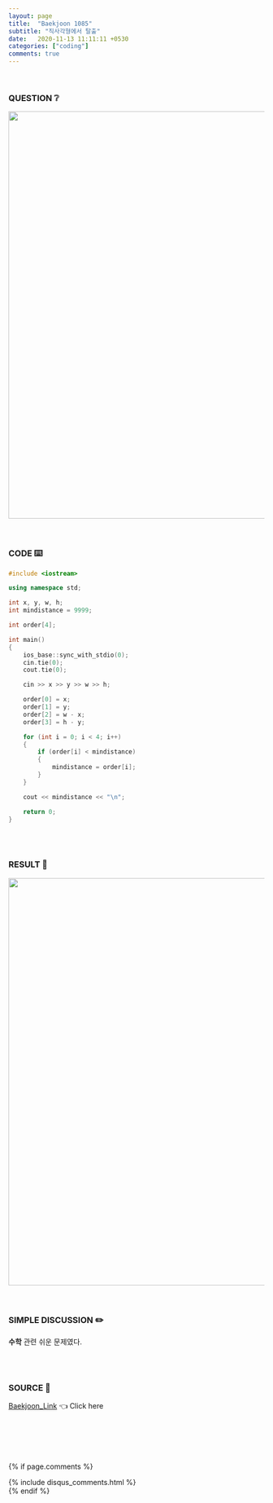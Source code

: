 ```yaml
---
layout: page
title:  "Baekjoon 1085"
subtitle: "직사각형에서 탈출"
date:   2020-11-13 11:11:11 +0530
categories: ["coding"]
comments: true
---
```


<br>

### QUESTION ❔

<img src="{{ '/assets/baekjoon/1085.jpg' }}" style="width: 800px; height: auto; margin-left: auto; margin-right: auto; display: block;">  

<br>
<br>

### CODE ⌨️

```c++
#include <iostream>

using namespace std;

int x, y, w, h;
int mindistance = 9999;

int order[4];

int main()
{
	ios_base::sync_with_stdio(0);
	cin.tie(0);
	cout.tie(0);

	cin >> x >> y >> w >> h;

	order[0] = x;
	order[1] = y;
	order[2] = w - x;
	order[3] = h - y;

	for (int i = 0; i < 4; i++)
	{
		if (order[i] < mindistance)
		{
			mindistance = order[i];
		}
	}

	cout << mindistance << "\n";

	return 0;
}
```  

<br>
<br>

### RESULT 💛

<img src="{{ '/assets/baekjoon/1085r.jpg' }}" style="width: 800px; height: auto; margin-left: auto; margin-right: auto; display: block;">  

<br>
<br>

### SIMPLE DISCUSSION ✏️

**수학** 관련 쉬운 문제였다.  

<br>
<br>

### SOURCE 💎

[Baekjoon_Link][link] 👈 Click here  

<br>
<br>
<br>
<br>

{% if page.comments %}
<div id="post-disqus" class="container">
{% include disqus_comments.html %}
</div>
{% endif %}

[link]: https://www.acmicpc.net/problem/1085